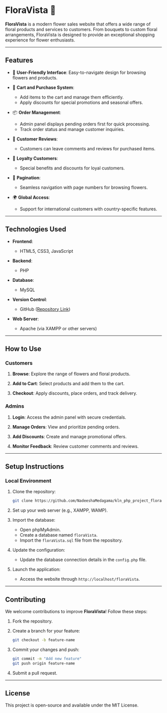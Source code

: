 # **FloraVista** 🌸  
**FloraVista** is a modern flower sales website that offers a wide range of floral products and services to customers. From bouquets to custom floral arrangements, FloraVista is designed to provide an exceptional shopping experience for flower enthusiasts.

---

## **Features**

- 🌼 **User-Friendly Interface**: Easy-to-navigate design for browsing flowers and products.
  
- 🛒 **Cart and Purchase System**:

  - Add items to the cart and manage them efficiently.
  - Apply discounts for special promotions and seasonal offers.
    
- 📦 **Order Management**:
  
  - Admin panel displays pending orders first for quick processing.
  - Track order status and manage customer inquiries.
    
- 💬 **Customer Reviews**:
  
  - Customers can leave comments and reviews for purchased items.
    
- 👥 **Loyalty Customers**:
  
  - Special benefits and discounts for loyal customers.
    
- 📑 **Pagination**:
  
  - Seamless navigation with page numbers for browsing flowers.
    
- 🌍 **Global Access**:
  
  - Support for international customers with country-specific features.

---

## **Technologies Used**

- **Frontend**:
  - HTML5, CSS3, JavaScript
    
- **Backend**:
  - PHP
    
- **Database**:
  - MySQL
    
- **Version Control**:
  - GitHub ([Repository Link](https://github.com/NadeeshaMedagama/kln_php_project_floraVista.git))
    
- **Web Server**:
  - Apache (via XAMPP or other servers)

---

## **How to Use**
### **Customers**

1. **Browse**: Explore the range of flowers and floral products.

2. **Add to Cart**: Select products and add them to the cart.
   
3. **Checkout**: Apply discounts, place orders, and track delivery.

### **Admins**

1. **Login**: Access the admin panel with secure credentials.
   
2. **Manage Orders**: View and prioritize pending orders.
   
3. **Add Discounts**: Create and manage promotional offers.
   
4. **Monitor Feedback**: Review customer comments and reviews.

---

## **Setup Instructions**

### **Local Environment**

1. Clone the repository:
   ```bash
   git clone https://github.com/NadeeshaMedagama/kln_php_project_floraVista.git
   ```
   
2. Set up your web server (e.g., XAMPP, WAMP).
   
3. Import the database:
   
   - Open phpMyAdmin.
   - Create a database named `floraVista`.
   - Import the `floraVista.sql` file from the repository.
  
4. Update the configuration:
   
   - Update the database connection details in the `config.php` file.
     
5. Launch the application:
   
   - Access the website through `http://localhost/floraVista`.

---

## **Contributing**

We welcome contributions to improve **FloraVista**! Follow these steps:

1. Fork the repository.
   
2. Create a branch for your feature:
   
   ```bash
   git checkout -b feature-name
   ```
   
3. Commit your changes and push:
   
   ```bash
   git commit -m "Add new feature"
   git push origin feature-name
   ```
   
4. Submit a pull request.

---

## **License**

This project is open-source and available under the MIT License.


